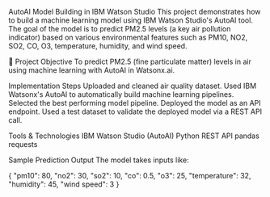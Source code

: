 AutoAI Model Building in IBM Watson Studio
This project demonstrates how to build a machine learning model using IBM Watson Studio's AutoAI tool. The goal of the model is to predict PM2.5 levels (a key air pollution indicator) based on various environmental features such as PM10, NO2, SO2, CO, O3, temperature, humidity, and wind speed.

🚀 Project Objective
To predict PM2.5 (fine particulate matter) levels in air using machine learning with AutoAI in Watsonx.ai.

Implementation Steps
Uploaded and cleaned air quality dataset.
Used IBM Watsonx's AutoAI to automatically build machine learning pipelines.
Selected the best performing model pipeline.
Deployed the model as an API endpoint.
Used a test dataset to validate the deployed model via a REST API call.

Tools & Technologies
IBM Watson Studio (AutoAI)
Python
REST API
pandas
requests

Sample Prediction Output
The model takes inputs like:

{
  "pm10": 80,
  "no2": 30,
  "so2": 10,
  "co": 0.5,
  "o3": 25,
  "temperature": 32,
  "humidity": 45,
  "wind speed": 3
}
